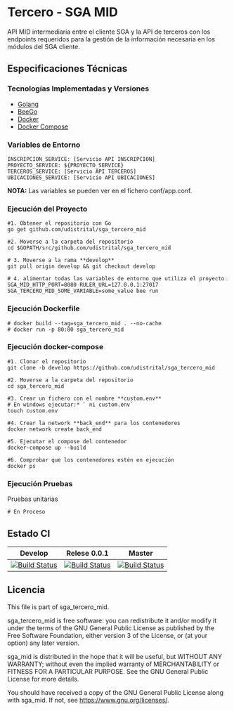 # Tercero - SGA MID

API MID intermediaria entre el cliente SGA y la API de terceros con los endpoints requeridos para la gestión de la información necesaria en los módulos del SGA cliente.

## Especificaciones Técnicas

### Tecnologías Implementadas y Versiones
* [Golang](https://github.com/udistrital/introduccion_oas/blob/master/instalacion_de_herramientas/golang.md)
* [BeeGo](https://github.com/udistrital/introduccion_oas/blob/master/instalacion_de_herramientas/beego.md)
* [Docker](https://docs.docker.com/engine/install/ubuntu/)
* [Docker Compose](https://docs.docker.com/compose/)

### Variables de Entorno
```shell
INSCRIPCION_SERVICE: [Servicio API INSCRIPCION]
PROYECTO_SERVICE: ${PROYECTO_SERVICE}
TERCEROS_SERVICE: [Servicio API TERCEROS]
UBICACIONES_SERVICE: [Servicio API UBICACIONES]
```
**NOTA:** Las variables se pueden ver en el fichero conf/app.conf.

### Ejecución del Proyecto
```shell
#1. Obtener el repositorio con Go
go get github.com/udistrital/sga_tercero_mid

#2. Moverse a la carpeta del repositorio
cd $GOPATH/src/github.com/udistrital/sga_tercero_mid

# 3. Moverse a la rama **develop**
git pull origin develop && git checkout develop

# 4. alimentar todas las variables de entorno que utiliza el proyecto.
SGA_MID_HTTP_PORT=8080 RULER_URL=127.0.0.1:27017 SGA_TERCERO_MID_SOME_VARIABLE=some_value bee run
```

### Ejecución Dockerfile
```shell
# docker build --tag=sga_tercero_mid . --no-cache
# docker run -p 80:80 sga_tercero_mid
```

### Ejecución docker-compose
```shell
#1. Clonar el repositorio
git clone -b develop https://github.com/udistrital/sga_tercero_mid

#2. Moverse a la carpeta del repositorio
cd sga_tercero_mid

#3. Crear un fichero con el nombre **custom.env**
# En windows ejecutar:* ` ni custom.env`
touch custom.env

#4. Crear la network **back_end** para los contenedores
docker network create back_end

#5. Ejecutar el compose del contenedor
docker-compose up --build

#6. Comprobar que los contenedores estén en ejecución
docker ps
```

### Ejecución Pruebas

Pruebas unitarias
```shell
# En Proceso
```

## Estado CI

| Develop | Relese 0.0.1 | Master |
| -- | -- | -- |
| [![Build Status](https://hubci.portaloas.udistrital.edu.co/api/badges/udistrital/sga_tercero_mid/status.svg?ref=refs/heads/develop)](https://hubci.portaloas.udistrital.edu.co/udistrital/sga_tercero_mid) | [![Build Status](https://hubci.portaloas.udistrital.edu.co/api/badges/udistrital/sga_tercero_mid/status.svg?ref=refs/heads/release/0.0.1)](https://hubci.portaloas.udistrital.edu.co/udistrital/sga_tercero_mid) | [![Build Status](https://hubci.portaloas.udistrital.edu.co/api/badges/udistrital/sga_tercero_mid/status.svg)](https://hubci.portaloas.udistrital.edu.co/udistrital/sga_tercero_mid) |

## Licencia

This file is part of sga_tercero_mid.

sga_tercero_mid is free software: you can redistribute it and/or modify it under the terms of the GNU General Public License as published by the Free Software Foundation, either version 3 of the License, or (at your option) any later version.

sga_mid is distributed in the hope that it will be useful, but WITHOUT ANY WARRANTY; without even the implied warranty of MERCHANTABILITY or FITNESS FOR A PARTICULAR PURPOSE. See the GNU General Public License for more details.

You should have received a copy of the GNU General Public License along with sga_mid. If not, see https://www.gnu.org/licenses/.
